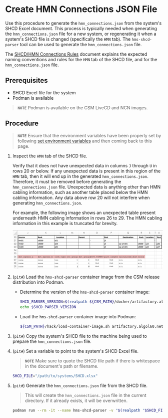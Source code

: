 # Create HMN Connections JSON File

Use this procedure to generate the `hmn_connections.json` from the system's SHCD Excel document.
This process is typically needed when generating the `hmn_connections.json` file for a new system,
or regenerating it when a system's SHCD file is changed (specifically the `HMN` tab).
The `hms-shcd-parser` tool can be used to generate the `hmn_connections.json` file.

The [SHCD/HMN Connections Rules](shcd_hmn_connections_rules.md) document explains the expected
naming conventions and rules for the `HMN` tab of the SHCD file, and for
the `hmn_connections.json` file.

## Prerequisites

- SHCD Excel file for the system
- Podman is available

> **`NOTE`** Podman is available on the CSM LiveCD and NCN images.

## Procedure

> **`NOTE`** Ensure that the environment variables have been properly set by following
> [set environment variables](pre-installation.md#15-set-reusable-environment-variables) and then coming back
> to this page.

1. Inspect the `HMN` tab of the SHCD file.

    Verify that it does not have unexpected data in columns `J` through `U` in rows 20 or below. If any unexpected data is present in this region of the `HMN` tab, then it will end up in the generated `hmn_connections.json`. Therefore, it must be
    removed before generating the `hmn_connections.json` file. Unexpected data is anything other than HMN cabling information, such as another table placed below the HMN cabling information. Any data above row 20 will not interfere when generating `hmn_connections.json`.

    For example, the following image shows an unexpected table present underneath HMN cabling information in rows 26 to 29. The HMN cabling information in this example is truncated for brevity.

    ![Screen Shot of unexpected data in the `HMN` tab of an SHCD file](../img/install/shcd-hmn-tab-unexpected-data.png)

1. (`pit#`) Load the `hms-shcd-parser` container image from the CSM release distribution into Podman.

    - Determine the version of the `hms-shcd-parser` container image:

        ```bash
        SHCD_PARSER_VERSION=$(realpath ${CSM_PATH}/docker/artifactory.algol60.net/csm-docker/stable/hms-shcd-parser* | egrep  -o '[0-9]+\.[0-9]+\.[0-9]+$')
        echo $SHCD_PARSER_VERSION
        ```

    - Load the `hms-shcd-parser` container image into Podman:

        ```bash
        ${CSM_PATH}/hack/load-container-image.sh artifactory.algol60.net/csm-docker/stable/hms-shcd-parser:$SHCD_PARSER_VERSION
        ```

1. (`pit#`) Copy the system's SHCD file to the machine being used to prepare the `hmn_connections.json` file.

1. (`pit#`) Set a variable to point to the system's SHCD Excel file.

    > **`NOTE`** Make sure to quote the SHCD file path if there is whitespace in the document's path or filename.

    ```bash
    SHCD_FILE="/path/to/systems/SHCD.xlsx"
    ```

1. (`pit#`) Generate the `hmn_connections.json` file from the SHCD file.

    > This will create the `hmn_connections.json` file in the current directory. If it already exists, it will be overwritten.

    ```bash
    podman run --rm -it --name hms-shcd-parser -v "$(realpath "$SHCD_FILE")":/input/shcd_file.xlsx -v "$(pwd)":/output artifactory.algol60.net/csm-docker/stable/hms-shcd-parser:$SHCD_PARSER_VERSION
    ```
